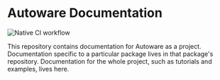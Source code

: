 # Autoware Documentation

![Native CI workflow](https://github.com/Autoware-AI/documentation/workflows/Native%20CI%20workflow/badge.svg)

This repository contains documentation for Autoware as a project.
Documentation specific to a particular package lives in that package's repository.
Documentation for the whole project, such as tutorials and examples, lives here.
